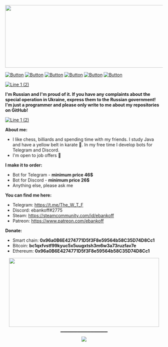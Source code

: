<p align="center">
  <img width="556" height="200" src="https://user-images.githubusercontent.com/80776324/172140242-31c8fb26-4d1d-4125-8542-f9a61746df3b.png">
</p>

[![Button](https://badgen.net/badge/patreon/patreon/yellow?icon=patreon&label)](https://www.patreon.com/ebankoff) [![Button](https://badgen.net/badge/telegram/telegram/white?icon=telegram&label)](https://t.me/The_W_T_F) [![Button](https://badgen.net/badge/BeastBomber/BeastBomber/yellow?icon=github&label)](https://github.com/ebankoff/Beast_bomber) [![Button](https://badgen.net/badge/CleanerPRO/CleanerPRO/white?icon=github&label)](https://github.com/ebankoff/CleanerPRO) [![Button](https://badgen.net/badge/overlord/overlord/yellow?icon=github&label)](https://github.com/ebankoff/overlord) [![Button](https://badgen.net/badge/free-proxies-and-useragents/free-proxies-and-useragents/white?icon=github&label)](https://github.com/ebankoff/free-proxies-and-useragents)

[![Line 1 (2)](https://user-images.githubusercontent.com/80776324/170914142-79cd8839-ea8c-4217-bb70-abdc6702cd88.png)](https://www.youtube.com/watch?v=dQw4w9WgXcQ&list=PLrpgO-fUNO4OKpFbFXb2cQlF72Yj3ppJv)

**I'm Russian and I'm proud of it. If you have any complaints about the special operation in Ukraine, express them to the Russian government! I'm just a programmer and please only write to me about my repositories on GitHub!**

[![Line 1 (2)](https://user-images.githubusercontent.com/80776324/170914142-79cd8839-ea8c-4217-bb70-abdc6702cd88.png)](https://www.youtube.com/watch?v=dQw4w9WgXcQ&list=PLrpgO-fUNO4OKpFbFXb2cQlF72Yj3ppJv)

**About me:**
* I like chess, billiards and spending time with my friends. I study Java and have a yellow belt in karate 🥋. In my free time I develop bots for Telegram and Discord.
* I'm open to job offers 💼

**I make it to order:**
* Bot for Telegram - **minimum price 46$**
* Bot for Discord - **minimum price 26$**
* Anything else, please ask me

**You can find me here:**
* Telegram: https://t.me/The_W_T_F
* Discord: ebankoff#2775
* Steam: https://steamcommunity.com/id/ebankoff
* Patreon: https://www.patreon.com/ebankoff

**Donate:**
* Smart chain: **0x96a0B6E4274771D5f3F8e59564b58C35D74D8Cc1**
* Bitcoin: **bc1qxfvstf99kyuc5x5uugxtsh3m6w3a73ruzfav7e**
* Ethereum: **0x96a0B6E4274771D5f3F8e59564b58C35D74D8Cc1**

<p align="center">
  <img width="480" height="220" src="https://github-readme-stats.vercel.app/api?username=ebankoff&show_icons=true&theme=great-gatsby">
</p>

<div align="center">
  
▔▔▔▔▔▔▔▔▔▔▔▔▔▔</br>
![](https://komarev.com/ghpvc/?username=ebankoff&color=yellow)
</div>

